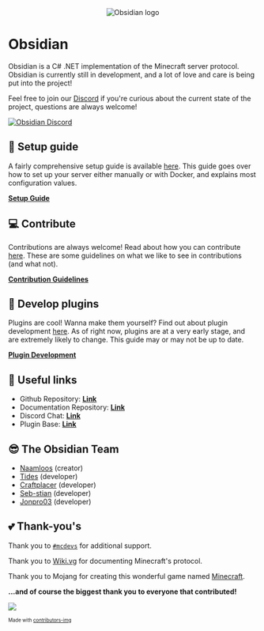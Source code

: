<center><img src="images/logo.png" alt="Obsidian logo"/></center>

# Obsidian

Obsidian is a C# .NET implementation of the Minecraft server protocol. Obsidian is currently still in development, and a lot of love and care is being put into the project!

Feel free to join our [Discord](https://discord.gg/gQBtqyXChu) if you're curious about the current state of the project, questions are always welcome!

[![Obsidian Discord](https://discord.com/api/guilds/772894170451804220/embed.png?style=banner2)](https://discord.gg/gQBtqyXChu)

## 🔧 Setup guide
A fairly comprehensive setup guide is available [here](/setup.md). This guide goes over how to set up your server either manually or with Docker, and explains most configuration values.

**[Setup Guide](/setup.md)**

## 💻 Contribute
Contributions are always welcome! 
Read about how you can contribute [here](/contrib.md). These are some guidelines on what we like to see in contributions (and what not).

**[Contribution Guidelines](/contrib.md)**

## 🔌 Develop plugins
Plugins are cool! Wanna make them yourself?
Find out about plugin development [here](/plugins.md). As of right now, plugins are at a very early stage, and are extremely likely to change. This guide may or may not be up to date.

**[Plugin Development](/plugins.md)**

## 🔗 Useful links
- Github Repository: **[Link](https://github.com/ObsidianMC/Obsidian)**
- Documentation Repository: **[Link](https://github.com/ObsidianMC/Documentation)**
- Discord Chat: **[Link](https://discord.gg/gQBtqyXChu)**
- Plugin Base: **[Link](https://github.com/ObsidianMC/ObsidianPlugin)**

## 😎 The Obsidian Team

- [Naamloos](https://github.com/Naamloos) (creator)
- [Tides](https://github.com/Tides) (developer)
- [Craftplacer](https://github.com/Craftplacer/) (developer)
- [Seb-stian](https://github.com/Seb-stian) (developer)
- [Jonpro03](https://github.com/Jonpro03) (developer)

## 💕 Thank-you's
Thank you to [`#mcdevs`](https://wiki.vg/MCDevs) for additional support.

Thank you to [Wiki.vg](https://wiki.vg/) for documenting Minecraft's protocol.

Thank you to Mojang for creating this wonderful game named [Minecraft](https://www.minecraft.net).

**...and of course the biggest thank you to everyone that contributed!**

<a href="https://github.com/obsidianserver/obsidian/graphs/contributors">
  <img src="https://contributors-img.web.app/image?repo=obsidianserver/obsidian" />
</a>

<sub><sup>Made with [contributors-img](https://contributors-img.web.app)</sup></sub>